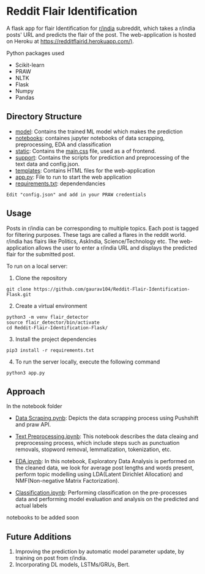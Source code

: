 ﻿# Reddit Flair Identification

A flask app for flair Identification for [r/india](https://www.reddit.com/r/india/) subreddit, which takes a r/india posts' URL and predicts the flair of the post.
 The web-application is hosted on Heroku at [https://redditflairid.herokuapp.com/)](https://redditflairid.herokuapp.com/).
 
 Python packages used
- Scikit-learn
- PRAW
- NLTK
- Flask
- Numpy
- Pandas



## Directory Structure

- [model](link): Contains the trained ML model which makes the prediction
-  [notebooks](link): containes jupyter notebooks of data scrapping, preprocessing, EDA and classification
- [static](link): Contains the [main.css](link) file, used as a of frontend.
- [support](link): Contains the scripts for prediction and preprocessing of the text data and config.json.
- [templates](link): Contains HTML files for the web-application
- [app.py](link): File to run to start the web application
- [requirements.txt](link): dependendancies
 ```
Edit "config.json" and add in your PRAW credentials
```

## Usage
Posts in r/india can be corresponding to multiple topics. Each post is tagged for filtering purposes. These tags are called a flares in the reddit world. r/india has flairs like Politics, AskIndia, Science/Technology etc.
The web-application allows the user to enter a r/india URL and displays the predicted flair for the submitted post. 

To run on a local server:
1. Clone the repository
```
git clone https://github.com/gaurav104/Reddit-Flair-Identification-Flask.git
```
2. Create a virtual environment
```
python3 -m venv flair_detector
source flair_detector/bin/activate
cd Reddit-Flair-Identification-Flask/
```
3. Install the project dependencies
```
pip3 install -r requirements.txt
```
4. To run the server locally, execute the following command
```
python3 app.py
```

## Approach 
In the notebook folder

 - [Data Scraping.pynb](link%20dalna%20hai): Depicts the data scrapping process using Pushshift and praw API.
 
 - [Text Preprocessing.ipynb](link): This notebook describes the data cleaing and preprocessing process, which include steps such as punctuation removals, stopword removal, lemmatization, tokenization, etc.
 
 - [EDA.ipynb](link): In this notebook, Exploratory Data Analysis is performed on the cleaned data, we look for average post lengths and words present, perform topic modelling using LDA(Latent Dirichlet Allocation) and NMF(Non-negative Matrix Factorization).
 
 - [Classification.ipynb](link): Performing classification on the pre-processes data and performing model evaluation and analysis on the predicted and actual labels
 
 notebooks to be added soon



## Future Additions
1. Improving the prediction by automatic model parameter update, by training on post from r/india.
2. Incorporating DL models, LSTMs/GRUs, Bert.

